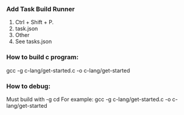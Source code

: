 ### Add Task Build Runner
1) Ctrl + Shift + P.
2) task.json
3) Other
4) See tasks.json

### How to build c program:

gcc -g c-lang/get-started.c -o c-lang/get-started

### How to debug:
Must build with -g
cd <rootproject>
For example: gcc -g c-lang/get-started.c -o c-lang/get-started

